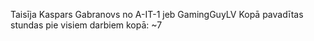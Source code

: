 Taisīja Kaspars Gabranovs no A-IT-1 jeb GamingGuyLV
Kopā pavadītas stundas pie visiem darbiem kopā: ~7